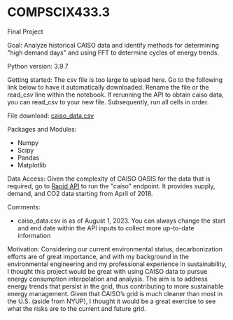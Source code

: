 # COMPSCIX433.3
Final Project

Goal: Analyze historical CAISO data and identify methods for determining "high demand days" and using FFT to determine cycles of energy trends.

Python version: 3.9.7

Getting started:
The csv file is too large to upload here. Go to the following link below to have it automatically downloaded. Rename the file or the read_csv line within the notebook. If rerunning the API to obtain caiso data, you can read_csv to your new file. Subsequently, run all cells in order.

File download:
[caiso_data.csv](https://buildingviz-api.s3.amazonaws.com/output/caiso/all_20180410_20230801_401074.csv?AWSAccessKeyId=ASIAZHYIUUBGEZ3E5RIS&Signature=o5trgQNCvK%2FsFseCHVnXb5tQzYM%3D&x-amz-security-token=IQoJb3JpZ2luX2VjEKn%2F%2F%2F%2F%2F%2F%2F%2F%2F%2FwEaCXVzLXdlc3QtMSJIMEYCIQDGLywJDUbWq8FtVsinhphhGwodViOcVPaIT3EhcykTmAIhANLA7he39CVYh7GuA%2B6g5mVgEjnNM92UHIoX3g1LSeZoKvQCCGIQAhoMNjM1MTM2NDE3ODY4IgwwDoZehmrIUE%2BVhBMq0QJEatPVNgR7XE0kqeY6ag4rH4AGhU2ni9MZLGuVCpdJKTOARK8nIh3miBYCnR91t%2BOAdQ7uXUM5egwNHb2RXAcz0yV%2FkMytCXTEaLt49nzOLXotu8zddda4%2BuXah%2FQZ02DzcSNfLPDSpCo8FbIwyID5YSz1Igkd0vvlta7ENIFnaAWE2HNYD8P%2Fv3HAhgBI2s4L5ppuBjTky9dyO6JrQ0nyhXqHCMuyAFq%2Bs9Bnh2YYs2oE2Y6ydggli9cCW9JTFeoXakYM9b07rOnEf8f86ARlxI3BQlncqTA6Im0TJTBjvNhQeEBi7nftyY7iRNErbCYd%2Fh%2BBtM%2FIXL3E3a5CsgKKTLu0VitUWFwqzO3gX124B9q7q1ib1oOVHLueMwi9qlr29U%2F9wI1UMxoEU9jtpO%2B0z2gZtbvF93tGITExi%2Fh1DYPqCQ1ICHm2pm65LECmcbzXMLiG9KYGOp0BSo7IbeAG7TzdVAaYO3%2FLmmcjg2A5bnvR3ep6qsVelhVC29ZRSzT36shFYVZJHZztMNzfOTt6BOYDiEux0l4QR%2BRxRXcfYRC4X5Fha4%2BojzCHVyETM4aN6GmnHKqQ%2BDHvimaTEL%2FLWo2P7t7ReDTlWV6TQjfDh7DicvK6bSW%2BBrbe6HnLutrcmDtXesHs7mAh93t1zPOgMyRLiEnsNw%3D%3D&Expires=1692209824)

Packages and Modules:
- Numpy
- Scipy
- Pandas
- Matplotlib

Data Access:
Given the complexity of CAISO OASIS for the data that is required, go to [Rapid API](https://rapidapi.com/buildingviz-buildingviz-default/api/caiso/details) to run the "caiso" endpoint. It provides supply, demand, and CO2 data starting from April of 2018. 

Comments:
- caiso_data.csv is as of August 1, 2023. You can always change the start and end date within the API inputs to collect more up-to-date information

Motivation:
Considering our current environmental status, decarbonization efforts are of great importance, and with my background in the environmental engineering and my professional experience in sustainability, I thought this project would be great with using CAISO data to pursue energy consumption interpolation and analysis. The aim is to address energy trends that persist in the grid, thus contributing to more sustainable energy management. Given that CAISO’s grid is much cleaner than most in the U.S. (aside from NYUP), I thought it would be a great exercise to see what the risks are to the current and future grid.
